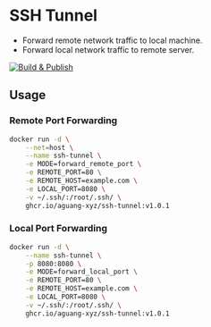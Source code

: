 # SSH Tunnel

* Forward remote network traffic to local machine.
* Forward local network traffic to remote server.

[![Build & Publish](https://github.com/aguang-xyz/ssh-tunnel/actions/workflows/publish.yml/badge.svg)](https://github.com/aguang-xyz/ssh-tunnel/actions/workflows/publish.yml)

## Usage

### Remote Port Forwarding

```bash
docker run -d \
	--net=host \
	--name ssh-tunnel \
	-e MODE=forward_remote_port \
	-e REMOTE_PORT=80 \
	-e REMOTE_HOST=example.com \
	-e LOCAL_PORT=8080 \
	-v ~/.ssh/:/root/.ssh/ \
	ghcr.io/aguang-xyz/ssh-tunnel:v1.0.1
```

### Local Port Forwarding

```bash
docker run -d \
	--name ssh-tunnel \
	-p 8080:8080 \
	-e MODE=forward_local_port \
	-e REMOTE_PORT=80 \
	-e REMOTE_HOST=example.com \
	-e LOCAL_PORT=8080 \
	-v ~/.ssh/:/root/.ssh/ \
	ghcr.io/aguang-xyz/ssh-tunnel:v1.0.1
```
